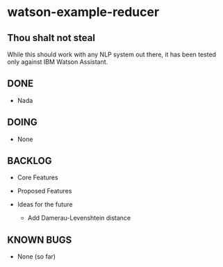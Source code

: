 # watson-example-reducer

## Thou shalt not steal

While this should work with any NLP system out there, it has been tested only against IBM Watson Assistant. 

## DONE
* Nada

## DOING
* None

## BACKLOG
* Core Features

* Proposed Features

* Ideas for the future
    * Add Damerau-Levenshtein distance 

## KNOWN BUGS
* None (so far)
